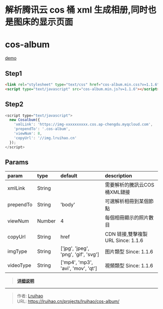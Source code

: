 # 解析腾讯云 cos 桶 xml 生成相册,同时也是图床的显示页面

# cos-album
[demo](https://github.com/Lruihao/cos-album-demo)

## Step1
```html
<link rel="stylesheet" type="text/css" href="cos-album.min.css?v=1.1.6">
<script type="text/javascript" src="cos-album.min.js?v=1.1.6"></script>
```

## Step2
```js
<script type="text/javascript">
  new Cosalbum({
    'xmlLink': 'https://img-xxxxxxxxxx.cos.ap-chengdu.myqcloud.com',
    'prependTo': '.cos-album',
    'viewNum': 8,
    'copyUrl': '//img.lruihao.cn'
  });
</script>
```

## Params
| param     | type   | default | description                       |
| :-------- | :----- | :------ | :-------------------------------- |
| xmlLink   | String |         | 需要解析的騰訊云COS桶XML鏈接        |
| prependTo | String | 'body'  | 可選解析相冊到某個節點              |
| viewNum   | Number |   4     | 每個相冊顯示的照片數目              |
| copyUrl   | String |  href   | CDN 链接,雙擊複製 URL Since: 1.1.6 |
| imgType   | String | ['jpg', 'jpeg', 'png', 'gif', 'svg'] | 图片類型 Since: 1.1.6 |
| videoType | String | ['mp4', 'mp3', 'avi', 'mov', 'qt']   | 視頻類型 Since: 1.1.6 |

> [**详细说明**](https://lruihao.cn/posts/cos-album.html)  


---

> 作者: [Lruihao](https://github.com/Lruihao)  
> URL: https://lruihao.cn/projects/lruihao/cos-album/  


